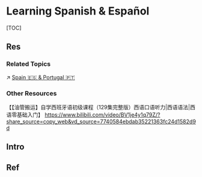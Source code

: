 # Learning Spanish & Español

[TOC]



## Res
### Related Topics
↗ [Spain 🇪🇸 & Portugal 🇵🇹](../../../../🌏%20Politics%20&%20Demography/Countries%20Overview/Europe/European%20Union%20🇪🇺/🌍%20EU%20Contries/Spain%20🇪🇸%20&%20Portugal%20🇵🇹/Spain%20🇪🇸%20&%20Portugal%20🇵🇹.md)


### Other Resources
【【油管搬运】自学西班牙语初级课程（129集完整版）西语口语听力|西语语法|西语零基础入门】 https://www.bilibili.com/video/BV1je4y1q79Z/?share_source=copy_web&vd_source=7740584ebdab35221363fc24d1582d9d



## Intro



## Ref
